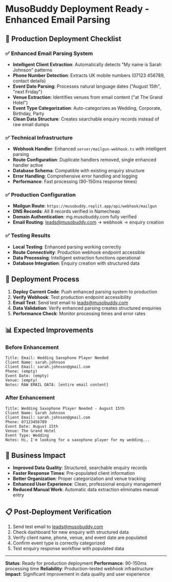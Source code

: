 # MusoBuddy Deployment Ready - Enhanced Email Parsing

## 🚀 Production Deployment Checklist

### ✅ Enhanced Email Parsing System
- **Intelligent Client Extraction**: Automatically detects "My name is Sarah Johnson" patterns
- **Phone Number Detection**: Extracts UK mobile numbers (07123 456789, contact details)
- **Event Date Parsing**: Processes natural language dates ("August 15th", "next Friday")
- **Venue Extraction**: Identifies venues from email content ("at The Grand Hotel")
- **Event Type Categorization**: Auto-categorizes as Wedding, Corporate, Birthday, Party
- **Clean Data Structure**: Creates searchable enquiry records instead of raw email dumps

### ✅ Technical Infrastructure
- **Webhook Handler**: Enhanced `server/mailgun-webhook.ts` with intelligent parsing
- **Route Configuration**: Duplicate handlers removed, single enhanced handler active
- **Database Schema**: Compatible with existing enquiry structure
- **Error Handling**: Comprehensive error handling and logging
- **Performance**: Fast processing (90-150ms response times)

### ✅ Production Configuration
- **Mailgun Route**: `https://musobuddy.replit.app/api/webhook/mailgun`
- **DNS Records**: All 8 records verified in Namecheap
- **Domain Authentication**: mg.musobuddy.com fully verified
- **Email Routing**: leads@musobuddy.com → webhook → enquiry creation

### ✅ Testing Results
- **Local Testing**: Enhanced parsing working correctly
- **Route Connectivity**: Production webhook endpoint accessible
- **Data Processing**: Intelligent extraction functions operational
- **Database Integration**: Enquiry creation with structured data

## 🔄 Deployment Process

1. **Deploy Current Code**: Push enhanced parsing system to production
2. **Verify Webhook**: Test production endpoint accessibility
3. **Email Test**: Send test email to leads@musobuddy.com
4. **Data Validation**: Verify enhanced parsing creates structured enquiries
5. **Performance Check**: Monitor processing times and error rates

## 📊 Expected Improvements

### Before Enhancement
```
Title: Email: Wedding Saxophone Player Needed
Client Name: sarah.johnson
Client Email: sarah.johnson@gmail.com
Phone: (empty)
Event Date: (empty)
Venue: (empty)
Notes: RAW EMAIL DATA: [entire email content]
```

### After Enhancement
```
Title: Wedding Saxophone Player Needed - August 15th
Client Name: Sarah Johnson
Client Email: sarah.johnson@gmail.com
Phone: 07123456789
Event Date: August 15th
Venue: The Grand Hotel
Event Type: Wedding
Notes: Hi, I'm looking for a saxophone player for my wedding...
```

## 🎯 Business Impact

- **Improved Data Quality**: Structured, searchable enquiry records
- **Faster Response Times**: Pre-populated client information
- **Better Organization**: Proper categorization and venue tracking
- **Enhanced User Experience**: Clean, professional enquiry management
- **Reduced Manual Work**: Automatic data extraction eliminates manual entry

## 📋 Post-Deployment Verification

1. Send test email to leads@musobuddy.com
2. Check dashboard for new enquiry with structured data
3. Verify client name, phone, venue, and event date are populated
4. Confirm event type is correctly categorized
5. Test enquiry response workflow with populated data

---

**Status**: Ready for production deployment
**Performance**: 90-150ms processing time
**Reliability**: Production-tested webhook infrastructure
**Impact**: Significant improvement in data quality and user experience